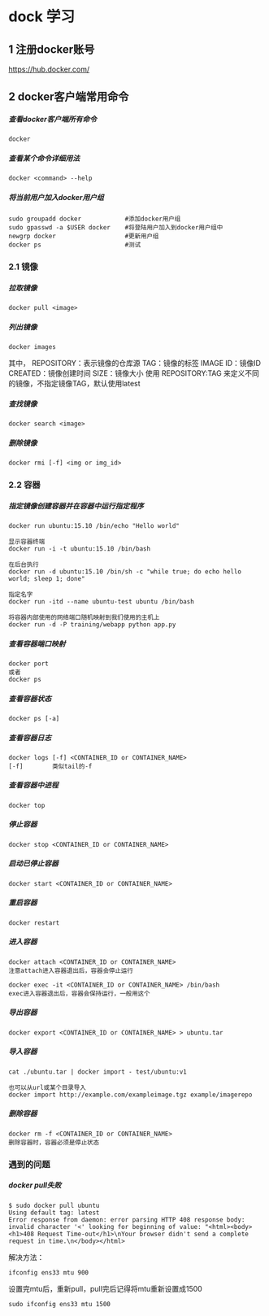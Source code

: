# dock 学习
## 1 注册docker账号
https://hub.docker.com/
## 2 docker客户端常用命令
##### 查看docker客户端所有命令
```
docker
```
##### 查看某个命令详细用法
```
docker <command> --help
```
##### 将当前用户加入docker用户组
```
sudo groupadd docker            #添加docker用户组
sudo gpasswd -a $USER docker    #将登陆用户加入到docker用户组中
newgrp docker                   #更新用户组
docker ps                       #测试
```
### 2.1 镜像
##### 拉取镜像
```
docker pull <image>
```
##### 列出镜像
```
docker images
```
其中，
REPOSITORY：表示镜像的仓库源
TAG：镜像的标签
IMAGE ID：镜像ID
CREATED：镜像创建时间
SIZE：镜像大小
使用 REPOSITORY:TAG 来定义不同的镜像，不指定镜像TAG，默认使用latest
##### 查找镜像
```
docker search <image>
```
##### 删除镜像
```
docker rmi [-f] <img or img_id>
```
### 2.2 容器
##### 指定镜像创建容器并在容器中运行指定程序
```
docker run ubuntu:15.10 /bin/echo "Hello world"

显示容器终端
docker run -i -t ubuntu:15.10 /bin/bash

在后台执行
docker run -d ubuntu:15.10 /bin/sh -c "while true; do echo hello world; sleep 1; done"

指定名字
docker run -itd --name ubuntu-test ubuntu /bin/bash

将容器内部使用的网络端口随机映射到我们使用的主机上
docker run -d -P training/webapp python app.py
```
##### 查看容器端口映射
```
docker port
或者
docker ps
```
##### 查看容器状态
```
docker ps [-a]
```
##### 查看容器日志
```
docker logs [-f] <CONTAINER_ID or CONTAINER_NAME>
[-f]        类似tail的-f
```
##### 查看容器中进程
```
docker top
```
##### 停止容器
```
docker stop <CONTAINER_ID or CONTAINER_NAME>
```
##### 启动已停止容器
```
docker start <CONTAINER_ID or CONTAINER_NAME>
```
##### 重启容器
```
docker restart
```
##### 进入容器
```
docker attach <CONTAINER_ID or CONTAINER_NAME>
注意attach进入容器退出后，容器会停止运行

docker exec -it <CONTAINER_ID or CONTAINER_NAME> /bin/bash
exec进入容器退出后，容器会保持运行，一般用这个
```
##### 导出容器
```
docker export <CONTAINER_ID or CONTAINER_NAME> > ubuntu.tar
```
##### 导入容器
```
cat ./ubuntu.tar | docker import - test/ubuntu:v1

也可以从url或某个目录导入
docker import http://example.com/exampleimage.tgz example/imagerepo
```
##### 删除容器
```
docker rm -f <CONTAINER_ID or CONTAINER_NAME>
删除容器时，容器必须是停止状态
```

### 遇到的问题
##### docker pull失败
```
$ sudo docker pull ubuntu
Using default tag: latest
Error response from daemon: error parsing HTTP 408 response body: invalid character '<' looking for beginning of value: "<html><body><h1>408 Request Time-out</h1>\nYour browser didn't send a complete request in time.\n</body></html>
```
解决方法：
```
ifconfig ens33 mtu 900
```
设置完mtu后，重新pull，pull完后记得将mtu重新设置成1500
```
sudo ifconfig ens33 mtu 1500
```
